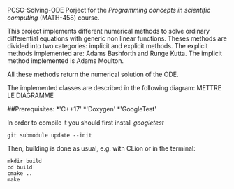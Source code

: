 PCSC-Solving-ODE 
Porject for the *Programming concepts in scientific computing* (MATH-458) course.

This project implements different numerical methods to solve ordinary differential equations with generic non linear functions. Theses methods are divided into two categories: implicit and explicit methods. The explicit methods implemented are: Adams Bashforth  and Runge Kutta. The implicit method implemented is Adams Moulton.

All these methods return the numerical solution of the ODE. 

The implemented classes are described in the following diagram: 
METTRE LE DIAGRAMME

##Prerequisites:
*'C++17'
*'Doxygen'
*'GoogleTest'


In order to compile it you should first install *googletest*

```
git submodule update --init 
```

Then, building is done as usual, e.g. with CLion or in the terminal:

```
mkdir build
cd build
cmake ..
make
```


